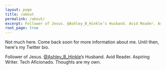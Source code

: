 ```yaml
---
layout: page
title: /about
permalink: /about/
excerpt: Follower of Jesus. @Ashley_B_Hinkle’s Husband. Avid Reader. Aspiring Writer. Tech Aficionado. Thoughts are my own.
root_page: true
---
```


Not much here. Come back soon for more information about me. Until then, here's my Twitter bio.

Follower of Jesus.
[@Ashley_B_Hinkle](http://ashleyhinkle.com)’s Husband.
Avid Reader.
Aspiring Writer.
Tech Aficionado.
Thoughts are my own.